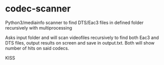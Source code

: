 # codec-scanner
Python3/mediainfo scanner to find DTS/Eac3 files in defined folder recursively with multiprocessing

Asks input folder and will scan videofiles recursively to find both Eac3 and DTS files, output results on screen and save in output.txt. Both will show number of hits on said codecs. 

KISS
